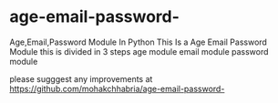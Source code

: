# age-email-password-
Age,Email,Password Module In Python
This Is a Age Email Password Module
this is divided in 3 steps
age module
email module
password module

please sugggest any improvements at https://github.com/mohakchhabria/age-email-password-

